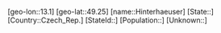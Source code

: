 ﻿---
location: [49.25,13.1]
type: City
tags:
- geo/City


SpocWebEntityId: 30949
isDeleted: false
confidential: public

---
[geo-lon::13.1]
[geo-lat::49.25]
[name::Hinterhaeuser]
[State::]
[Country::Czech_Rep.]
[StateId::]
[Population::]
[Unknown::]

